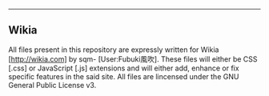 -----
Wikia
-----

All files present in this repository are expressly written for Wikia [http://wikia.com] by sqm- [User:Fubuki風吹]. These files will either be CSS [.css] or JavaScript [.js] extensions and will either add, enhance or fix specific features in the said site. All files are lincensed under the GNU General Public License v3.

